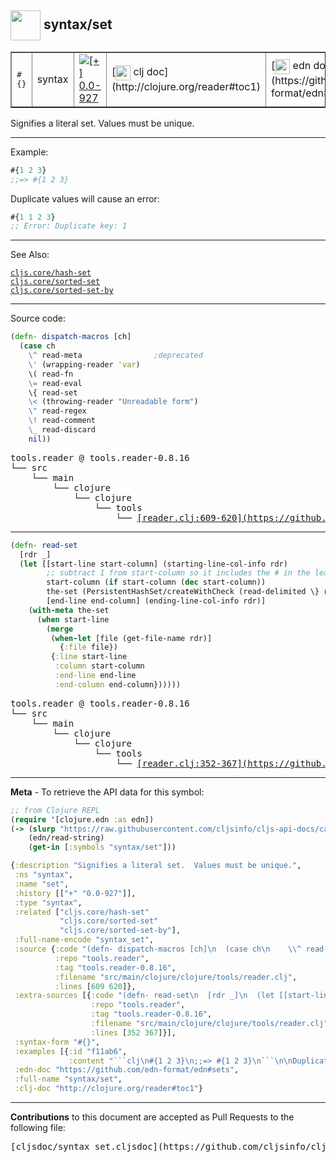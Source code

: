 ## <img width="48px" valign="middle" src="http://i.imgur.com/Hi20huC.png"> syntax/set

 <table border="1">
<tr>
<td><samp>#{}</samp></td>
<td>syntax</td>
<td><a href="https://github.com/cljsinfo/cljs-api-docs/tree/0.0-927"><img valign="middle" alt="[+] 0.0-927" src="https://img.shields.io/badge/+-0.0--927-lightgrey.svg"></a> </td>
<td>
[<img height="24px" valign="middle" src="http://i.imgur.com/1GjPKvB.png"> clj doc](http://clojure.org/reader#toc1)
</td>
<td>
[<img height="24px" valign="middle" src="http://i.imgur.com/I8uNXHv.png"> edn doc](https://github.com/edn-format/edn#sets)
</td>
</tr>
</table>


Signifies a literal set.  Values must be unique.

---

Example:

```clj
#{1 2 3}
;;=> #{1 2 3}
```

Duplicate values will cause an error:

```clj
#{1 1 2 3}
;; Error: Duplicate key: 1
```

---

See Also:

[`cljs.core/hash-set`](cljs.core_hash-set.md)<br>
[`cljs.core/sorted-set`](cljs.core_sorted-set.md)<br>
[`cljs.core/sorted-set-by`](cljs.core_sorted-set-by.md)<br>

---


Source code:

```clj
(defn- dispatch-macros [ch]
  (case ch
    \^ read-meta                ;deprecated
    \' (wrapping-reader 'var)
    \( read-fn
    \= read-eval
    \{ read-set
    \< (throwing-reader "Unreadable form")
    \" read-regex
    \! read-comment
    \_ read-discard
    nil))
```

 <pre>
tools.reader @ tools.reader-0.8.16
└── src
    └── main
        └── clojure
            └── clojure
                └── tools
                    └── <ins>[reader.clj:609-620](https://github.com/clojure/tools.reader/blob/tools.reader-0.8.16/src/main/clojure/clojure/tools/reader.clj#L609-L620)</ins>
</pre>


---

```clj
(defn- read-set
  [rdr _]
  (let [[start-line start-column] (starting-line-col-info rdr)
        ;; subtract 1 from start-column so it includes the # in the leading #{
        start-column (if start-column (dec start-column))
        the-set (PersistentHashSet/createWithCheck (read-delimited \} rdr true))
        [end-line end-column] (ending-line-col-info rdr)]
    (with-meta the-set
      (when start-line
        (merge
         (when-let [file (get-file-name rdr)]
           {:file file})
         {:line start-line
          :column start-column
          :end-line end-line
          :end-column end-column})))))
```

 <pre>
tools.reader @ tools.reader-0.8.16
└── src
    └── main
        └── clojure
            └── clojure
                └── tools
                    └── <ins>[reader.clj:352-367](https://github.com/clojure/tools.reader/blob/tools.reader-0.8.16/src/main/clojure/clojure/tools/reader.clj#L352-L367)</ins>
</pre>

---

__Meta__ - To retrieve the API data for this symbol:

```clj
;; from Clojure REPL
(require '[clojure.edn :as edn])
(-> (slurp "https://raw.githubusercontent.com/cljsinfo/cljs-api-docs/catalog/cljs-api.edn")
    (edn/read-string)
    (get-in [:symbols "syntax/set"]))
```

```clj
{:description "Signifies a literal set.  Values must be unique.",
 :ns "syntax",
 :name "set",
 :history [["+" "0.0-927"]],
 :type "syntax",
 :related ["cljs.core/hash-set"
           "cljs.core/sorted-set"
           "cljs.core/sorted-set-by"],
 :full-name-encode "syntax_set",
 :source {:code "(defn- dispatch-macros [ch]\n  (case ch\n    \\^ read-meta                ;deprecated\n    \\' (wrapping-reader 'var)\n    \\( read-fn\n    \\= read-eval\n    \\{ read-set\n    \\< (throwing-reader \"Unreadable form\")\n    \\\" read-regex\n    \\! read-comment\n    \\_ read-discard\n    nil))",
          :repo "tools.reader",
          :tag "tools.reader-0.8.16",
          :filename "src/main/clojure/clojure/tools/reader.clj",
          :lines [609 620]},
 :extra-sources [{:code "(defn- read-set\n  [rdr _]\n  (let [[start-line start-column] (starting-line-col-info rdr)\n        ;; subtract 1 from start-column so it includes the # in the leading #{\n        start-column (if start-column (dec start-column))\n        the-set (PersistentHashSet/createWithCheck (read-delimited \\} rdr true))\n        [end-line end-column] (ending-line-col-info rdr)]\n    (with-meta the-set\n      (when start-line\n        (merge\n         (when-let [file (get-file-name rdr)]\n           {:file file})\n         {:line start-line\n          :column start-column\n          :end-line end-line\n          :end-column end-column})))))",
                  :repo "tools.reader",
                  :tag "tools.reader-0.8.16",
                  :filename "src/main/clojure/clojure/tools/reader.clj",
                  :lines [352 367]}],
 :syntax-form "#{}",
 :examples [{:id "f11ab6",
             :content "```clj\n#{1 2 3}\n;;=> #{1 2 3}\n```\n\nDuplicate values will cause an error:\n\n```clj\n#{1 1 2 3}\n;; Error: Duplicate key: 1\n```"}],
 :edn-doc "https://github.com/edn-format/edn#sets",
 :full-name "syntax/set",
 :clj-doc "http://clojure.org/reader#toc1"}

```

---

__Contributions__ to this document are accepted as Pull Requests to the following file:

 <pre>
[cljsdoc/syntax_set.cljsdoc](https://github.com/cljsinfo/cljs-api-docs/blob/master/cljsdoc/syntax_set.cljsdoc)
</pre>

